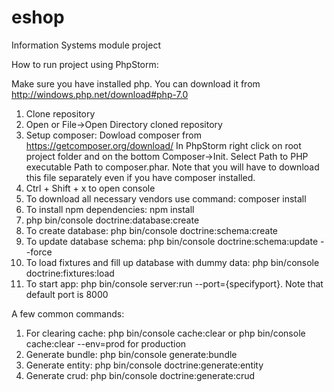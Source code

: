 # eshop
Information Systems module project

How to run project using PhpStorm:

Make sure you have installed php. You can download it from http://windows.php.net/download#php-7.0

1. Clone repository
2. Open or File->Open Directory cloned repository
3. Setup composer: 
  Dowload composer from https://getcomposer.org/download/
  In PhpStorm right click on root project folder and on the bottom Composer->Init.
  Select Path to PHP executable
  Path to composer.phar. Note that you will have to download this file separately even if you have composer installed.
4. Ctrl + Shift + x to open console
5. To download all necessary vendors use command: composer install
6. To install npm dependencies: npm install
7. php bin/console doctrine:database:create
8. To create database: php bin/console doctrine:schema:create
9. To update database schema: php bin/console doctrine:schema:update --force
10. To load fixtures and fill up database with dummy data: php bin/console doctrine:fixtures:load
11. To start app: php bin/console server:run --port={specifyport}. Note that default port is 8000

A few common commands:

1. For clearing cache: php bin/console cache:clear or php bin/console cache:clear --env=prod for production
2. Generate bundle: php bin/console generate:bundle
3. Generate entity: php bin/console doctrine:generate:entity
4. Generate crud: php bin/console doctrine:generate:crud
